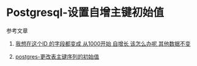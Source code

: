 # Postgresql-设置自增主键初始值

参考文章

1. [我想在这个ID 的字段都变成 从1000开始 自增长 该怎么办呢 其他数据不变](https://bbs.csdn.net/topics/391065724)

2. [postgres-更改表主键序列的初始值](http://blog.51cto.com/seared2008/844414)
